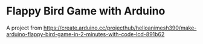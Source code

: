 # Flappy Bird Game with Arduino

A project from https://create.arduino.cc/projecthub/helloanimesh390/make-arduino-flappy-bird-game-in-2-minutes-with-code-lcd-891b62
